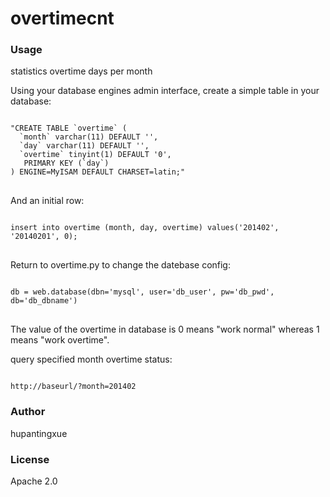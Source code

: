 overtimecnt
===========

<h3>Usage</h3>
<p>statistics overtime days per month</p>

<p>Using your database engines admin interface, create a simple table in your database:</p>
<pre>
<code>
"CREATE TABLE `overtime` (
  `month` varchar(11) DEFAULT '',
  `day` varchar(11) DEFAULT '',
  `overtime` tinyint(1) DEFAULT '0',
   PRIMARY KEY (`day`)
) ENGINE=MyISAM DEFAULT CHARSET=latin;"
</code>
</pre>

<p>And an initial row:</p>
<pre>
<code>
insert into overtime (month, day, overtime) values('201402', '20140201', 0);
</code>
</pre>

<p>Return to overtime.py to change the datebase config:</p>
<pre>
<code>
db = web.database(dbn='mysql', user='db_user', pw='db_pwd', db='db_dbname')
</code>
</pre>

<p>The value of the overtime in database is 0 means "work normal" whereas 1 means "work overtime".</p>
<p>query specified month overtime status:</p>
<pre><code>
http://baseurl/?month=201402
</code></pre>

<h3>Author</h3>
hupantingxue
<h3>License</h3>
Apache 2.0
